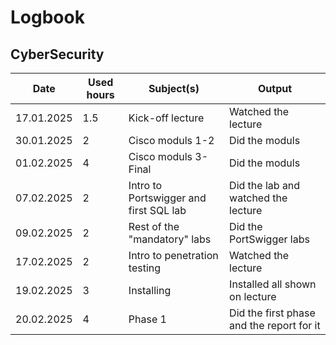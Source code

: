 # Logbook

## CyberSecurity

| Date       | Used hours | Subject(s)                            | Output                              |
|------------|------------|---------------------------------------|-------------------------------------|
| 17.01.2025 | 1.5        | Kick-off lecture                      | Watched the lecture                 |
| 30.01.2025 | 2          | Cisco moduls 1-2                      | Did the moduls                      |
| 01.02.2025 | 4          | Cisco moduls 3-Final                  | Did the moduls                      |
| 07.02.2025 | 2          | Intro to Portswigger and first SQL lab | Did the lab and watched the lecture |
| 09.02.2025 | 2          | Rest of the "mandatory" labs         | Did the PortSwigger labs             |
| 17.02.2025 | 2          | Intro to penetration testing          | Watched the lecture                 |
| 19.02.2025 | 3          | Installing                            | Installed all shown on lecture      |
| 20.02.2025 | 4          | Phase 1                               | Did the first phase and the report for it      |
